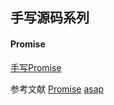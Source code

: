 ## 手写源码系列

#### Promise

[手写Promise](./promise.js)

>
  参考文献
  [Promise](https://github.com/then/promise)
  [asap](https://github.com/kriskowal/asap)
>

#### 